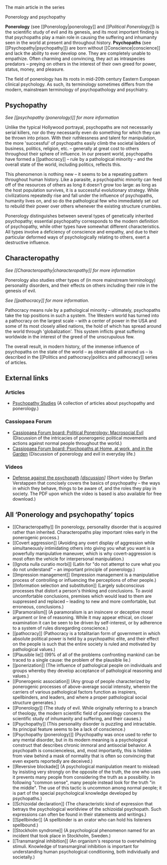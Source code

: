 
The main article in the series

Ponerology and psychopathy

**Ponerology** (see [[Ponerology|ponerology]] and _[[Political Ponerology]]_) is the scientific study of evil and its genesis, and its most important finding is that psychopaths play a main role in causing the suffering and inhumanity seen in the world at present and throughout history. **Psychopaths** (see [[Psychopathy|psychopathy]]) are born without [[Conscience|conscience]] and lack the ability to ever develop one. They are completely unable to empathize. Often charming and convincing, they act as intraspecies predators – preying on others in the interest of their own greed for power, status, money, and pleasure.

The field of ponerology has its roots in mid-20th century Eastern European clinical psychology. As such, its terminology sometimes differs from the modern, mainstream terminology of psychopathology and psychiatry.

Psychopathy
-----------

_See [[psychopathy (ponerology)]] for more information_

Unlike the typical Hollywood portrayal, psychopaths are not necessarily serial killers, nor do they necessarily even do something for which they can be thrown into prison. With their ruthlessness and talent for manipulation, the more 'successful' of psychopaths easily climb the societal ladders of business, politics, religion, etc. – generally at great cost to others throughout their sphere of influence. In our present world, psychopaths have formed a [[pathocracy]] – rule by a pathological minority – and the overall state of the world, including politics, reflects this.

This phenomenon is nothing new – it seems to be a repeating pattern throughout human history. Like a parasite, a psychopathic minority can feed off of the resources of others as long it doesn't grow too large: as long as the host population survives, it is a successful evolutionary strategy. While civilizations repeatedly rise and fall under the influence of psychopaths, humanity lives on, and so do the pathological few who immediately set out to rebuild their power over others whenever the existing structure crumbles.

Ponerology distinguishes between several types of genetically inherited psychopathy; essential psychopathy corresponds to the modern definition of psychopathy, while other types have somewhat different characteristics. All types involve a deficiency of conscience and empathy, and due to their particular deformed ways of psychologically relating to others, exert a destructive influence.

Characteropathy
---------------

_See [[Characteropathy|characteropathy]] for more information_

Ponerology also studies other types of (in more mainstream terminology) personality disorders, and their effects on others including their role in the genesis of evil.

_See [[pathocracy]] for more information._

Pathocracy means rule by a pathological minority – ultimately, psychopaths take the top positions in such a system. The Western world has turned into a pathocracy on the largest scale – with a center of power in the USA and some of its most closely allied nations, the hold of which has spread around the world through 'globalization'. This system inflicts great suffering worldwide in the interest of the greed of the unscrupulous few.

The overall result, in modern history, of the immense influence of psychopaths on the state of the world – as observable all around us – is described in the [[Politics and pathocracy|politics and pathocracy]] series of articles.

External links
--------------

### Articles

*   [Psychopathy Studies](http://cassiopaea.org/category/articles/psychopathy-studies/) (A collection of articles about psychopathy and ponerology.)

### Cassiopaea Forum

*   [Cassiopaea Forum board: Political Ponerology: Macrosocial Evil](https://cassiopaea.org/forum/index.php/board,4.0.html) (Discussion of the intricacies of ponerogenic political movements and actions against normal people throughout the world.)
*   [Cassiopaea Forum board: Psychopaths at Home, at work, and in the Garden](https://cassiopaea.org/forum/index.php/board,10.0.html) (Discussion of ponerology and evil in everyday life.)

### Videos

*   [Defense against the psychopath](http://www.sott.net/article/234214-Defense-Against-the-Psychopath) _\[[discussion](https://cassiopaea.org/forum/index.php/topic,23926.0.html)\]_ (Short video by Stefan Verstappen that concisely covers the basics of psychopathy – the ways in which they behave, things to be aware of, and the roles they play in society. The PDF upon which the video is based is also available for free download.)

All ‘Ponerology and psychopathy’ topics
---------------------------------------

*   [[Characteropathy]] (In ponerology, personality disorder that is acquired rather than inherited. Characteropaths play important roles early in the ponerogenic process.)
*   [[Covert aggression]] (Avoiding any overt display of aggression while simultaneously intimidating others into giving you what you want is a powerfully manipulative maneuver, which is why covert-aggression is most often the vehicle for interpersonal manipulation.)
*   [[Ignota nulla curatio morbi]] (Latin for "do not attempt to cure what you do not understand" – an important principle of ponerology.)
*   [[Impression management]] (Impression management is a manipulative process of controlling or influencing the perceptions of other people.)
*   [[Information selection and substitution]] (Largely subconscious processes that distort a person's thinking and conclusions. To avoid uncomfortable conclusions, premises which would lead to them are suppressed and replaced – leading to new and more comfortable, but erroneous, conclusions.)
*   [[Paramoralism]] (A paramoralism is an insincere or deceptive moral argument or line of reasoning. While it may appear ethical, on closer examination it can be seen to be driven by self-interest, or by adherence to a system of rules disregarding conscience.)
*   [[pathocracy]] (Pathocracy is a totalitarian form of government in which absolute political power is held by a psychopathic elite, and their effect on the people is such that the entire society is ruled and motivated by pathological values.)
*   [[Plausible lie]] (99% of all of the problems confronting mankind can be traced to a single cause: the problem of the plausible lie.)
*   [[ponerization]] (The influence of pathological people on individuals and groups whereby they develop acceptance of pathological reasoning and values.)
*   [[Ponerogenic association]] (Any group of people characterized by ponerogenic processes of above-average social intensity, wherein the carriers of various pathological factors function as inspirers, spellbinders, and leaders, and where a proper pathological social structure generates.)
*   [[Ponerology]] (The study of evil. While originally referring to a branch of theology, the modern scientific field of ponerology concerns the scientific study of inhumanity and suffering, and their causes.)
*   [[Psychopathy]] (This personality disorder is puzzling and intractable. Its principal feature seems to be a lack of conscience.)
*   [[Psychopathy (ponerology)]] (Psychopathy was once used to refer to any mental disorder, but in its modern meaning is a psychological construct that describes chronic immoral and antisocial behavior. A psychopath is conscienceless, and, most importantly, this is hidden from view behind a mask of normality that is often so convincing that even experts reportedly are deceived.)
*   [[Reversive blockade]] (A psychological manipulation meant to mislead: by insisting very strongly on the opposite of the truth, the one who uses it prevents many people from considering the truth as a possibility. In following "common sense", many people instead look for the truth "in the middle". The use of this tactic is uncommon among normal people; it is part of the special psychological knowledge developed by psychopaths.)
*   [[Schizoidal declaration]] (The characteristic kind of expression that betrays the psychological worldview of the schizoidal psychopath. Such expressions can often be found in their statements and writings.)
*   [[Spellbinder]] (A spellbinder is an orator who can hold his listeners spellbound.)
*   [[Stockholm syndrome]] (A psychological phenomenon named for an incident that took place in Stockholm, Sweden.)
*   [[Transmarginal inhibition]] (An organism's response to overwhelming stimuli. Knowledge of transmarginal inhibition is important for understanding human psychological conditioning, both individually and societally.)